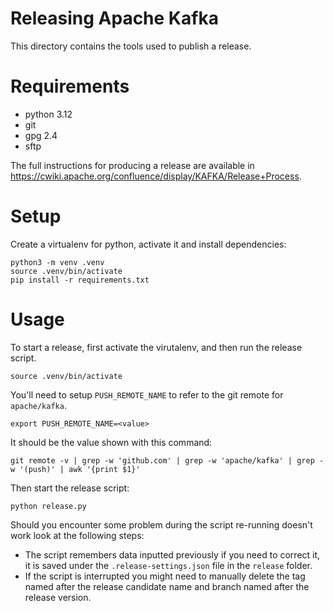 Releasing Apache Kafka
======================

This directory contains the tools used to publish a release.

# Requirements

* python 3.12
* git
* gpg 2.4
* sftp

The full instructions for producing a release are available in
https://cwiki.apache.org/confluence/display/KAFKA/Release+Process.


# Setup

Create a virtualenv for python, activate it and install dependencies:

```
python3 -m venv .venv
source .venv/bin/activate
pip install -r requirements.txt
```

# Usage

To start a release, first activate the virutalenv, and then run
the release script.

```
source .venv/bin/activate
```

You'll need to setup `PUSH_REMOTE_NAME` to refer to
the git remote for `apache/kafka`.

```
export PUSH_REMOTE_NAME=<value>
```

It should be the value shown with this command:

```
git remote -v | grep -w 'github.com' | grep -w 'apache/kafka' | grep -w '(push)' | awk '{print $1}'
```

Then start the release script:

```
python release.py
```

Should you encounter some problem during the script re-running doesn't work look at the following steps:

- The script remembers data inputted previously if you need to correct it, it is saved under the
`.release-settings.json` file in the `release` folder.
- If the script is interrupted you might need to manually delete the tag named after the release candidate name and
branch named after the release version.

